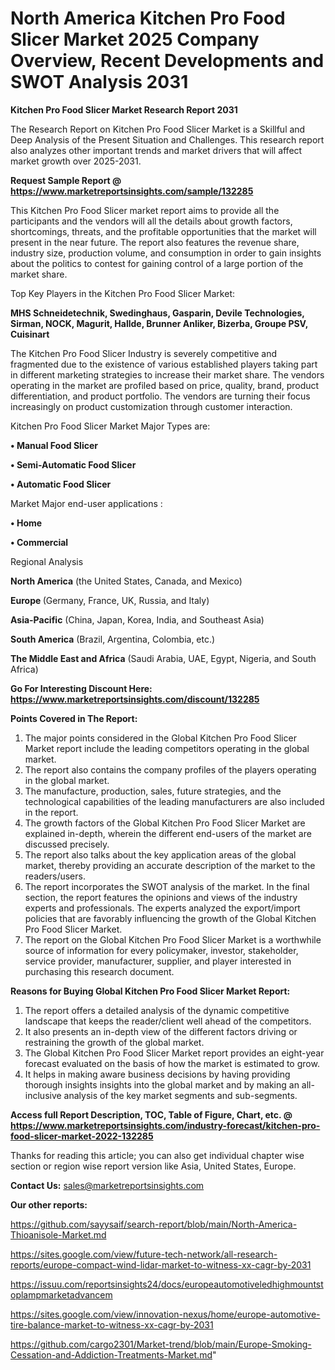 # North America Kitchen Pro Food Slicer Market 2025 Company Overview, Recent Developments and SWOT Analysis 2031

<strong>Kitchen Pro Food Slicer Market Research Report 2031</strong>

The Research Report on Kitchen Pro Food Slicer Market is a Skillful and Deep Analysis of the Present Situation and Challenges. This research report also analyzes other important trends and market drivers that will affect market growth over 2025-2031.

<strong>Request Sample Report @ <a href=https://www.marketreportsinsights.com/sample/132285>https://www.marketreportsinsights.com/sample/132285</a></strong>

This Kitchen Pro Food Slicer market report aims to provide all the participants and the vendors will all the details about growth factors, shortcomings, threats, and the profitable opportunities that the market will present in the near future. The report also features the revenue share, industry size, production volume, and consumption in order to gain insights about the politics to contest for gaining control of a large portion of the market share.

Top Key Players in the Kitchen Pro Food Slicer Market:

<strong>MHS Schneidetechnik, Swedinghaus, Gasparin, Devile Technologies, Sirman, NOCK, Magurit, Hallde, Brunner Anliker, Bizerba, Groupe PSV, Cuisinart</strong>

The Kitchen Pro Food Slicer Industry is severely competitive and fragmented due to the existence of various established players taking part in different marketing strategies to increase their market share. The vendors operating in the market are profiled based on price, quality, brand, product differentiation, and product portfolio. The vendors are turning their focus increasingly on product customization through customer interaction.

Kitchen Pro Food Slicer Market Major Types are:

<strong>• Manual Food Slicer

• Semi-Automatic Food Slicer

• Automatic Food Slicer</strong>

Market Major end-user applications :

<strong>• Home

• Commercial</strong>

Regional Analysis

</u><strong><b>North America</b></strong> (the United States, Canada, and Mexico)

<strong><b>Europe </b></strong>(Germany, France, UK, Russia, and Italy)

<strong><b>Asia-Pacific</b></strong> (China, Japan, Korea, India, and Southeast Asia)

<strong><b>South America</b></strong> (Brazil, Argentina, Colombia, etc.)

<strong><b>The Middle East and Africa</b></strong> (Saudi Arabia, UAE, Egypt, Nigeria, and South Africa)

<strong>Go For Interesting Discount Here: <a href=https://www.marketreportsinsights.com/discount/132285>https://www.marketreportsinsights.com/discount/132285</a></strong>

<strong>Points Covered in The Report:</strong>
<ol>
  <li>The major points considered in the Global Kitchen Pro Food Slicer Market report include the leading competitors operating in the global market.</li>
  <li>The report also contains the company profiles of the players operating in the global market.</li>
  <li>The manufacture, production, sales, future strategies, and the technological capabilities of the leading manufacturers are also included in the report.</li>
  <li>The growth factors of the Global Kitchen Pro Food Slicer Market are explained in-depth, wherein the different end-users of the market are discussed precisely.</li>
  <li>The report also talks about the key application areas of the global market, thereby providing an accurate description of the market to the readers/users.</li>
  <li>The report incorporates the SWOT analysis of the market. In the final section, the report features the opinions and views of the industry experts and professionals. The experts analyzed the export/import policies that are favorably influencing the growth of the Global Kitchen Pro Food Slicer Market.</li>
  <li>The report on the Global Kitchen Pro Food Slicer Market is a worthwhile source of information for every policymaker, investor, stakeholder, service provider, manufacturer, supplier, and player interested in purchasing this research document.</li>
</ol>
<strong>Reasons for Buying Global Kitchen Pro Food Slicer Market Report:</strong>

<ol>
  <li>The report offers a detailed analysis of the dynamic competitive landscape that keeps the reader/client well ahead of the competitors.</li>
  <li>It also presents an in-depth view of the different factors driving or restraining the growth of the global market.</li>
  <li>The Global Kitchen Pro Food Slicer Market report provides an eight-year forecast evaluated on the basis of how the market is estimated to grow.</li>
  <li>It helps in making aware business decisions by having providing thorough insights insights into the global market and by making an all-inclusive analysis of the key market segments and sub-segments.</li>
</ol>
<strong>Access full Report Description, TOC, Table of Figure, Chart, etc. @ <a href=https://www.marketreportsinsights.com/industry-forecast/kitchen-pro-food-slicer-market-2022-132285>https://www.marketreportsinsights.com/industry-forecast/kitchen-pro-food-slicer-market-2022-132285</a></strong>


Thanks for reading this article; you can also get individual chapter wise section or region wise report version like Asia, United States, Europe.

<strong>Contact Us:</strong>
sales@marketreportsinsights.com

<strong>Our other reports:</strong>

<a href=https://github.com/sayysaif/search-report/blob/main/North-America-Thioanisole-Market.md>https://github.com/sayysaif/search-report/blob/main/North-America-Thioanisole-Market.md</a>

<a href=https://sites.google.com/view/future-tech-network/all-research-reports/europe-compact-wind-lidar-market-to-witness-xx-cagr-by-2031>https://sites.google.com/view/future-tech-network/all-research-reports/europe-compact-wind-lidar-market-to-witness-xx-cagr-by-2031</a>

<a href=https://issuu.com/reportsinsights24/docs/europeautomotiveledhighmountstoplampmarketadvancem>https://issuu.com/reportsinsights24/docs/europeautomotiveledhighmountstoplampmarketadvancem</a>

<a href=https://sites.google.com/view/innovation-nexus/home/europe-automotive-tire-balance-market-to-witness-xx-cagr-by-2031>https://sites.google.com/view/innovation-nexus/home/europe-automotive-tire-balance-market-to-witness-xx-cagr-by-2031</a>

<a href=https://github.com/cargo2301/Market-trend/blob/main/Europe-Smoking-Cessation-and-Addiction-Treatments-Market.md>https://github.com/cargo2301/Market-trend/blob/main/Europe-Smoking-Cessation-and-Addiction-Treatments-Market.md</a>"
